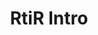---
layout: entry
title: RtiR Intro
organization: RTR
usagedate: 2018-2020
language: rt
fulltitle: RtiR Intro
watermark: None
---
